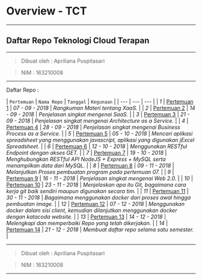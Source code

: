 # Overview - TCT

---

## Daftar Repo Teknologi Cloud Terapan

---

> Dibuat oleh : Apriliana Puspitasari

> NIM : 163210008

---

Daftar Repo :

| `Pertemuan` | `Nama Repo` | `Tanggal` | `Kegunaan` |
| --- | --- | --- |
| *1* | [Pertemuan 1](https://github.com/Apriliana2424/tct/tree/master/minggu%20ke-01) | *07 - 09 - 2018* | *Rangkuman Materi tentang XaaS.* |
| *2* | [Pertemuan 2](https://github.com/Apriliana2424/tct/tree/master/minggu%20ke-02) | *14 - 09 - 2018* | *Penjelasan singkat mengenai SaaS.* |
| *3* | [Pertemuan 3](https://github.com/Apriliana2424/tct/tree/master/minggu%20ke-03) | *21 - 09 - 2018* | *Penjelasan singkat mengenai Architecture as a Service.* |
| *4* | [Pertemuan 4](https://github.com/Apriliana2424/tct/tree/master/minggu%20ke-04) | *28 - 09 - 2018* | *Penjelasan singkat mengenai Business Process as a Service.* |
| *5* | [Pertemuan 5](https://github.com/Apriliana2424/tct/tree/master/minggu%20ke-05) | *05 - 10 - 2018* | *Mencari aplikasi spreadsheet yang menggunakan javascript, aplikasi yang digunakan jExcel Spreadsheet.* |
| *6* | [Pertemuan 6](https://github.com/Apriliana2424/tct/tree/master/minggu%20ke-06) | *12 - 10 - 2018* | *Menggunakan RESTful Endpoint dengan akses GET.* |
| *7* | [Pertemuan 7](https://github.com/Apriliana2424/tct/tree/master/minggu%20ke-07) | *19 - 10 - 2018* | *Menghubungkan RESTful API NodeJS + Express + MySQL serta menampilkan data dari MySQL.* |
| *8* | [Pertemuan 8](https://github.com/Apriliana2424/tct/tree/master/minggu%20ke-07) | *09 - 11 - 2018* | *Melanjutkan Proses pembuatan program pada pertemuan 07.* |
| *9* | [Pertemuan 9](https://github.com/Apriliana2424/Web-2.0) | *16 - 11 - 2018* | *Penjelasan singkat mengenai Web 2.0.* |
| *10* | [Pertemuan 10](https://github.com/Apriliana2424/git-sendiri-tim) | *23 - 11 - 2018* | *Menjelaskan apa itu Git, bagaimana cara kerja git baik sendiri maupun digunakan secara tim.* |
| *11* | [Pertemuan 11](https://github.com/Apriliana2424/tct-docker-apriliana) | *30 - 11 - 2018* | *Bagaimana menggunakan docker dari proses awal hingga pembuatan image.* |
| *12* | [Pertemuan 12](https://github.com/Apriliana2424/tct-docker-apriliana-2) | *07 - 12 - 2018* | *Menggunakan docker dalam sisi client, kemudian dilanjutkan menggunakan docker dengan katacoda website.* |
| *13* | [Pertemuan 13](https://github.com/Apriliana2424/tct) | *14 - 12 - 2018* | *Melengkapi dan memperbaiki Repo yang telah dikerjakan.* |
| *14* | [Pertemuan 14](https://github.com/Apriliana2424/overview-tct) | *21 - 12 - 2018* | *Membuat daftar repo selama satu semester.* |

---

> Dibuat oleh : Apriliana Puspitasari

> NIM : 163210008

---